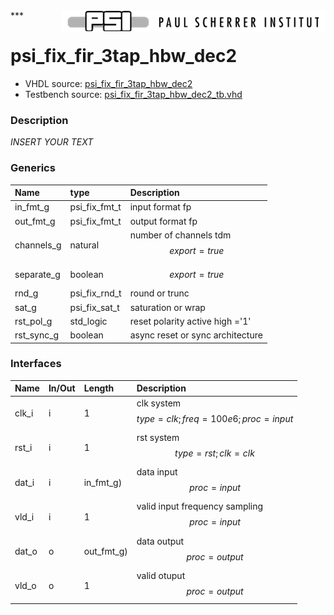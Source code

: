 <img align="right" src="../doc/psi_logo.png">
***

# psi_fix_fir_3tap_hbw_dec2
 - VHDL source: [psi_fix_fir_3tap_hbw_dec2](../hdl/psi_fix_fir_3tap_hbw_dec2.vhd)
 - Testbench source: [psi_fix_fir_3tap_hbw_dec2_tb.vhd](../testbench/psi_fix_fir_3tap_hbw_dec2_tb/psi_fix_fir_3tap_hbw_dec2_tb.vhd)

### Description
*INSERT YOUR TEXT*

### Generics
| Name       | type          | Description                              |
|:-----------|:--------------|:-----------------------------------------|
| in_fmt_g   | psi_fix_fmt_t | input format fp                          |
| out_fmt_g  | psi_fix_fmt_t | output format fp                         |
| channels_g | natural       | number of channels tdm $$ export=true $$ |
| separate_g | boolean       | $$ export=true $$                        |
| rnd_g      | psi_fix_rnd_t | round or trunc                           |
| sat_g      | psi_fix_sat_t | saturation or wrap                       |
| rst_pol_g  | std_logic     | reset polarity active high ='1'          |
| rst_sync_g | boolean       | async reset or sync architecture         |

### Interfaces
| Name   | In/Out   | Length     | Description                                       |
|:-------|:---------|:-----------|:--------------------------------------------------|
| clk_i  | i        | 1          | clk system $$ type=clk; freq=100e6; proc=input $$ |
| rst_i  | i        | 1          | rst system $$ type=rst; clk=clk $$                |
| dat_i  | i        | in_fmt_g)  | data input $$ proc=input $$                       |
| vld_i  | i        | 1          | valid input frequency sampling $$ proc=input $$   |
| dat_o  | o        | out_fmt_g) | data output $$ proc=output $$                     |
| vld_o  | o        | 1          | valid otuput $$ proc=output $$                    |